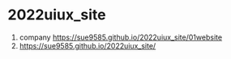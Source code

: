 # 2022uiux_site
1. company https://sue9585.github.io/2022uiux_site/01website
2. https://sue9585.github.io/2022uiux_site/
